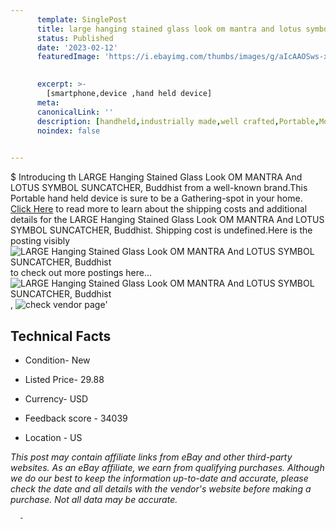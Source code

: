 ```yaml
---
      template: SinglePost
      title: large hanging stained glass look om mantra and lotus symbol suncatcher buddhist
      status: Published
      date: '2023-02-12'
      featuredImage: 'https://i.ebayimg.com/thumbs/images/g/aIcAAOSws-xdmjA3/s-l225.jpg'
       

      excerpt: >-
        [smartphone,device ,hand held device]
      meta:
      canonicalLink: ''
      description: [handheld,industrially made,well crafted,Portable,Mobile,Compact,Convenient,Lightweight,Maneuverable,Man-portable,Miniature,Carriable,Hand-held,Light,Holdable,Transportable,Mobile device,Pocket-sized,On-the-go,Wireless,Cordless,Compact size,Convenient size, smartphone,device ,hand held device]
      noindex: false
      

---
```

$
      Introducing th LARGE Hanging Stained Glass Look OM MANTRA And LOTUS SYMBOL SUNCATCHER, Buddhist from a well-known brand.This Portable hand held device is sure to be a Gathering-spot in your home. [Click Here](https://www.ebay.com/itm/193361637178?hash=item2d05406f3a%3Ag%3AaIcAAOSws-xdmjA3&mkevt=1&mkcid=1&mkrid=711-53200-19255-0&campid=%253CePNCampaignId%253E&customid=%253CreferenceId%253E&toolid=10049) to read more to learn about the shipping costs and additional details for the LARGE Hanging Stained Glass Look OM MANTRA And LOTUS SYMBOL SUNCATCHER, Buddhist. Shipping cost is undefined.Here is the posting visibly ![LARGE Hanging Stained Glass Look OM MANTRA And LOTUS SYMBOL SUNCATCHER, Buddhist](https://i.ebayimg.com/thumbs/images/g/aIcAAOSws-xdmjA3/s-l225.jpg) to check out more postings here... ![LARGE Hanging Stained Glass Look OM MANTRA And LOTUS SYMBOL SUNCATCHER, Buddhist](https://i.ebayimg.com/images/g/aIcAAOSws-xdmjA3/s-l1200.jpg), ![check vendor page]()'

      

 ## Technical Facts 



     
      

 - Condition- New 


      

 - Listed Price- 29.88 


      

 - Currency- USD 


      

 - Feedback score - 34039 


      

 - Location - US 


      
      

 *_This post may contain affiliate links from eBay and other third-party websites. As an eBay affiliate, we earn from qualifying purchases. Although we do our best to keep the information up-to-date and accurate, please check the date and all details with the vendor's website before making a purchase. Not all data may be accurate._*




      -
